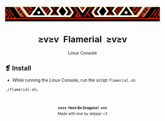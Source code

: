 <p align="center">
    <img alt="" src="../../assets/ornament.png" width=1020 />
</p>
<h1 align="center">≥v≥v&ensp;Flamerial&ensp;≥v≥v</h1>
<p align="center">Linux Console</p>

## ❡ Install

- While running the Linux Console, run the script `flamerial.sh`:

```zsh
./flamerial.sh;
```

&ensp;
<p align="center"><sup><strong>≥v≥v&ensp;Here Be Dragons!&ensp;≥v≥</strong><br />Made with love by skippyr <3</sup></p>

